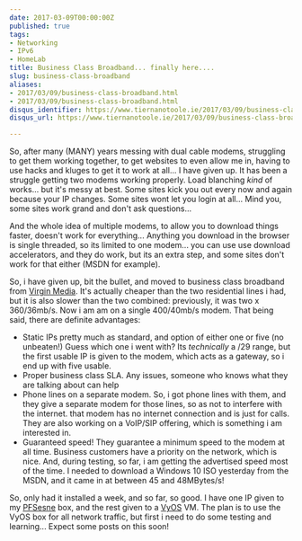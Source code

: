 ```yaml
---
date: 2017-03-09T00:00:00Z
published: true
tags:
- Networking
- IPv6
- HomeLab
title: Business Class Broadband... finally here....
slug: business-class-broadband
aliases:
- 2017/03/09/business-class-broadband.html
- 2017/03/09/business-class-broadband.html
disqus_identifier: https://www.tiernanotoole.ie/2017/03/09/business-class-broadband.html
disqus_url: https://www.tiernanotoole.ie/2017/03/09/business-class-broadband.html

---
```

 So, after many (MANY) years messing with dual cable modems, struggling to get them working together, to get websites to even allow me in, having to use hacks and kluges to get it to work at all... I have given up. It has been a struggle getting two modems working properly. Load blanching *kind* of works... but it's messy at best. Some sites kick you out every now and again because your IP changes. Some sites wont let you login at all... Mind you, some sites work grand and don't ask questions...

And the whole idea of multiple modems, to allow you to download things faster, doesn't work for everything... Anything you download in the browser is single threaded, so its limited to one modem... you can use use download accelerators, and they do work, but its an extra step, and some sites don't work for that either (MSDN for example). 

So, i have given up, bit the bullet, and moved to business class broadband from [Virgin Media][3]. It's actually cheaper than the two residential lines i had, but it is also slower than the two combined: previously, it was two x 360/36mb/s. Now i am am on a single 400/40mb/s modem. That being said, there are definite advantages:

* Static IPs pretty much as standard, and option of either one or five (no unbeaten!) Guess which one i went with? Its *technically* a /29 range, but the first usable IP is given to the modem, which acts as a gateway, so i end up with five usable. 
* Proper business class SLA. Any issues, someone who knows what they are talking about can help
* Phone lines on a separate modem. So, i got phone lines with them, and they give a separate modem for those lines, so as not to interfere with the internet. that modem has no internet connection and is just for calls. They are also working on a VoIP/SIP offering, which is something i am interested in. 
* Guaranteed speed! They guarantee a minimum speed to the modem at all time. Business customers have a priority on the network, which is nice. And, during testing, so far, i am getting the advertised speed most of the time. I needed to download a Windows 10 ISO yesterday from the MSDN, and it came in at between 45 and 48MBytes/s! 

So, only had it installed a week, and so far, so good. I have one IP given to my [PFSesne][1] box, and the rest given to a [VyOS][2] VM. The plan is to use the VyOS box for all network traffic, but first i need to do some testing and learning... Expect some posts on this soon!

[1]:http://www.pfsense.org
[2]:http://www.vyos.io
[3]:https://www.virginmedia.ie/business/